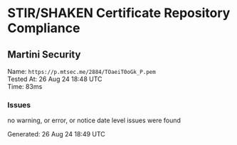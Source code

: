 # STIR/SHAKEN Certificate Repository Compliance

## Martini Security

Name: `https://p.mtsec.me/2884/TOaeiT0oGk_P.pem`\
Tested At: 26 Aug 24 18:48 UTC\
Time: 83ms

### Issues

no warning, or error, or notice date level issues were found

Generated: 26 Aug 24 18:49 UTC